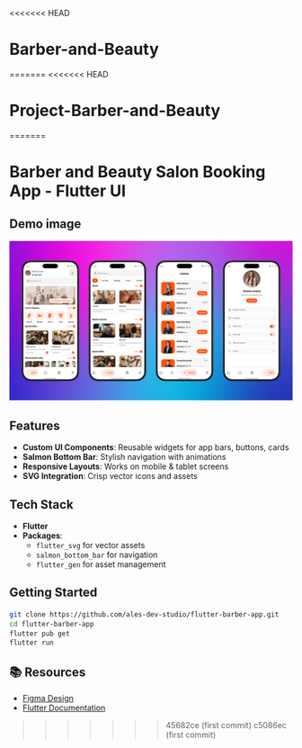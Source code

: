 <<<<<<< HEAD
# Barber-and-Beauty
=======
<<<<<<< HEAD
# Project-Barber-and-Beauty
=======
# Barber and Beauty Salon Booking App - Flutter UI  

## Demo image

![Demo](https://raw.githubusercontent.com/ales-dev-studio/barber-and-beauty-salon-booking-app/refs/heads/main/assets/images/Demo.jpg)

## Features  
- **Custom UI Components**: Reusable widgets for app bars, buttons, cards  
- **Salmon Bottom Bar**: Stylish navigation with animations  
- **Responsive Layouts**: Works on mobile & tablet screens  
- **SVG Integration**: Crisp vector icons and assets  

## Tech Stack  
- **Flutter**
- **Packages**:  
  - `flutter_svg` for vector assets  
  - `salmon_bottom_bar` for navigation  
  - `flutter_gen` for asset management  

## Getting Started  
```bash
git clone https://github.com/ales-dev-studio/flutter-barber-app.git
cd flutter-barber-app
flutter pub get
flutter run
```

## 📚 Resources  
- [Figma Design](https://www.figma.com/design/Ij99qRMcvJCoRyIHJQ5Hpg/Barber-and-Beauty-Salon-Booking-App?node-id=0-1&t=UkhyYbbanhQTylGf-1)  
- [Flutter Documentation](https://flutter.dev)  
>>>>>>> 45682ce (first commit)
>>>>>>> c5086ec (first commit)
